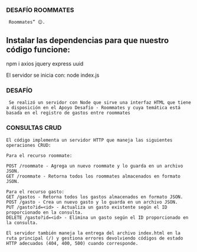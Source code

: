 ### DESAFÍO ROOMMATES 

```
 Roommates” 😊.

```

## Instalar las dependencias para que nuestro código funcione:

npm i axios jquery express uuid

El servidor se inicia con:
node index.js

### DESAFÍO

```
 Se realizó un servidor con Node que sirve una interfaz HTML que tiene a disposición en el Apoyo Desafío - Roommates y cuya temática está basada en el registro de gastos entre roommates

```

### CONSULTAS CRUD

```
El código implementa un servidor HTTP que maneja las siguientes operaciones CRUD:

Para el recurso roommate:

POST /roommate - Agrega un nuevo roommate y lo guarda en un archivo JSON.
GET /roommate - Retorna todos los roommates almacenados en formato JSON.

Para el recurso gasto:
GET /gastos - Retorna todos los gastos almacenados en formato JSON.
POST /gasto - Crea un nuevo gasto y lo guarda en un archivo JSON.
PUT /gasto?id=<id> - Actualiza un gasto existente según el ID proporcionado en la consulta.
DELETE /gasto?id=<id> - Elimina un gasto según el ID proporcionado en la consulta.

El servidor también maneja la entrega del archivo index.html en la ruta principal (/) y gestiona errores devolviendo códigos de estado HTTP adecuados (404, 400, 500) cuando corresponde.

```